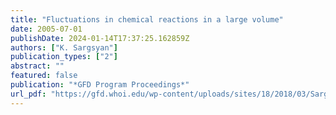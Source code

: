 ```yaml
---
title: "Fluctuations in chemical reactions in a large volume"
date: 2005-07-01
publishDate: 2024-01-14T17:37:25.162859Z
authors: ["K. Sargsyan"]
publication_types: ["2"]
abstract: ""
featured: false
publication: "*GFD Program Proceedings*"
url_pdf: "https://gfd.whoi.edu/wp-content/uploads/sites/18/2018/03/Sargsyan_21280.pdf"
---
```


